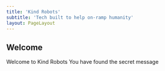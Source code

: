 ```yaml
---
title: 'Kind Robots'
subtitle: 'Tech built to help on-ramp humanity'
layout: PageLayout
---
```


## Welcome

Welcome to Kind Robots
You have found the secret message
